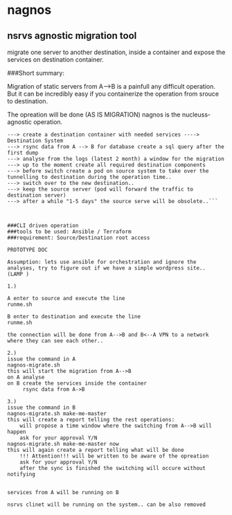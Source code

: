 # nagnos

## nsrvs agnostic migration tool

migrate one server to another destination, inside a container and expose the services on destination container.



###Short summary:

Migration of static servers from A-->B is a painfull any difficult operation. But it can be incredibly easy if you containerize the operation from srouce to destination.


The opreation will be done (AS IS MIGRATION) nagnos is the nucleuss-agnostic operation.

```Source system ---> discovery of services (analyse)
---> create a destination container with needed services ----> Destination System
---> rsync data from A --> B for database create a sql query after the first dump
---> analyse from the logs (latest 2 month) a window for the migration
---> up to the moment create all required destination components
---> before switch create a pod on source system to take over the tunnelling to destination during the operation time..
---> switch over to the new destination..
---> keep the source server (pod will forward the traffic to destination server)
---> after a while "1-5 days" the source serve will be obsolete..```

			  
			  
###CLI driven operation
###tools to be used: Ansible / Terraform
###requirement: Source/Destination root access

PROTOTYPE DOC

Assumption: lets use ansible for orchestration and ignore the analyses, try to figure out if we have a simple wordpress site..
(LAMP )

1.)

A enter to source and execute the line 
runme.sh

B enter to destination and execute the line
runme.sh

the connection will be done from A-->B and B<--A VPN to a network where they can see each other..

2.)
issue the command in A
nagnos-migrate.sh
this will start the migration from A-->B 
on A analyse
on B create the services inside the container
     rsync data from A->B

3.)
issue the command in B
nagnos-migrate.sh make-me-master
this will create a report telling the rest operations:
	will propose a time window where the switching from A-->B will happen
	ask for your approval Y/N
nagnos-migrate.sh make-me-master now
this will again create a report telling what will be done
	!!! Attention!!! will be written to be aware of the opreation
	ask for your approval Y/N
	after the sync is finished the switching will occure without notifying
	
	
services from A will be running on B

nsrvs clinet will be running on the system.. can be also removed 
